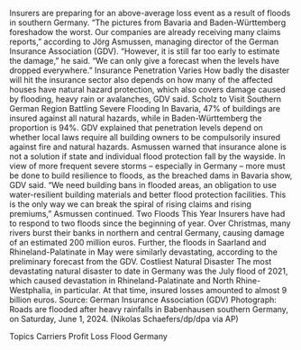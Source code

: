Insurers are preparing for an above-average loss event as a result of floods in southern Germany.
“The pictures from Bavaria and Baden-Württemberg foreshadow the worst. Our companies are already receiving many claims reports,” according to Jörg Asmussen, managing director of the German Insurance Association (GDV).
“However, it is still far too early to estimate the damage,” he said. “We can only give a forecast when the levels have dropped everywhere.”
Insurance Penetration Varies
How badly the disaster will hit the insurance sector also depends on how many of the affected houses have natural hazard protection, which also covers damage caused by flooding, heavy rain or avalanches, GDV said.
Scholz to Visit Southern German Region Battling Severe Flooding
In Bavaria, 47% of buildings are insured against all natural hazards, while in Baden-Württemberg the proportion is 94%. GDV explained that penetration levels depend on whether local laws require all building owners to be compulsorily insured against fire and natural hazards.
Asmussen warned that insurance alone is not a solution if state and individual flood protection fall by the wayside.
In view of more frequent severe storms – especially in Germany – more must be done to build resilience to floods, as the breached dams in Bavaria show, GDV said.
“We need building bans in flooded areas, an obligation to use water-resilient building materials and better flood protection facilities. This is the only way we can break the spiral of rising claims and rising premiums,” Asmussen continued.
Two Floods This Year
Insurers have had to respond to two floods since the beginning of year. Over Christmas, many rivers burst their banks in northern and central Germany, causing damage of an estimated 200 million euros. Further, the floods in Saarland and Rhineland-Palatinate in May were similarly devastating, according to the preliminary forecast from the GDV.
Costliest Natural Disaster
The most devastating natural disaster to date in Germany was the July flood of 2021, which caused devastation in Rhineland-Palatinate and North Rhine-Westphalia, in particular. At that time, insured losses amounted to almost 9 billion euros.
Source: German Insurance Association (GDV)
Photograph: Roads are flooded after heavy rainfalls in Babenhausen southern Germany, on Saturday, June 1, 2024. (Nikolas Schaefers/dp/dpa via AP)

Topics
Carriers
Profit Loss
Flood
Germany
